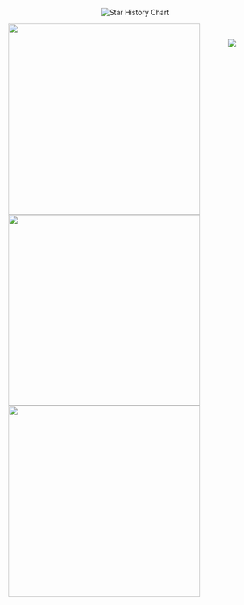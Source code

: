 <p align="center">
  <source
    media="(prefers-color-scheme: dark)"
    srcset="
      https://readme-typing-svg.demolab.com?font=&weight=600&size=40&pause=1000&color=FFFFFF&center=true&vCenter=true&random=false&width=435&height=60&lines=I+LOVE+PROGRAMMING
    "
  />
  <source
    media="(prefers-color-scheme: light)"
    srcset="
      https://readme-typing-svg.demolab.com?font=&weight=600&size=40&pause=1000&color=000000&center=true&vCenter=true&random=false&width=435&height=60&lines=I+LOVE+PROGRAMMING
    "
  />
  <img
    alt="Star History Chart"
    src="https://readme-typing-svg.demolab.com?font=&weight=600&size=40&pause=1000&color=FFFFFF&center=true&vCenter=true&random=false&width=435&height=60&lines=I+LOVE+PROGRAMMING"
  />
</p>
  <img
    width="380"
    align="left"
    src="https://github-readme-stats.vercel.app/api?username=AshSlake&show_icons=true&theme=calm"
  />
   <a href="https://wakatime.com/@AshSlake">
  <img
    width="380"
    align="left"
    src="https://github-readme-stats.vercel.app/api/wakatime?username=AshSlake&layout=compact&theme=calm&langs_count=20&custom_title=Total%20coding%20time%20since%20July%202023"
  />
  <br />
  <img
    width="380"
    align="left"
    src="https://readme-typing-svg.demolab.com?font=Fira+Code&pause=1000&color=C5C5C5&background=FF000000&center=true&vCenter=true&random=false&width=380&height=100&repeat=false&lines=I+use+fedora+btw."
  />
</p>

<p align="center">
      <img align="center" src="https://komarev.com/ghpvc/?username=yorukot&style=flat-square&base=500" />
</p>

